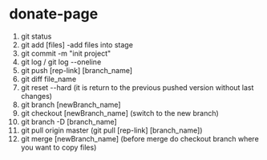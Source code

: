 # donate-page

1. git status
2. git add [files] -add files into stage
3. git commit -m "init project"
4. git log / git log --oneline
5. git push [rep-link] [branch_name]
6. git diff file_name
7. git reset --hard (it is return to the previous pushed version without last changes)
8. git branch [newBranch_name]
9. git checkout [newBranch_name] (switch to the new branch)
10. git branch -D [branch_name]
11. git pull origin master (git pull [rep-link] [branch_name])
12. git merge [newBranch_name] (before merge do checkout branch where you want to copy files)

